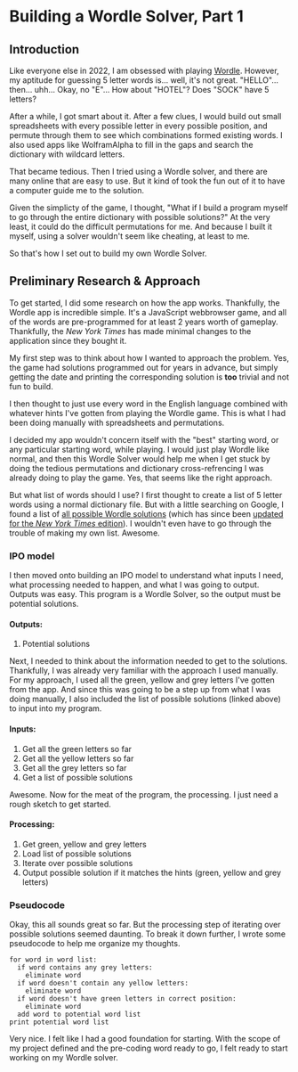 # Building a Wordle Solver, Part 1
## Introduction
Like everyone else in 2022, I am obsessed with playing [Wordle](http://powerlanguage.co.uk/wordle). However, my aptitude for guessing 5 letter words is... well, it's not great. "HELLO"... then... uhh... Okay, no "E"... How about "HOTEL"? Does "SOCK" have 5 letters? 

After a while, I got smart about it. After a few clues, I would build out small spreadsheets with every possible letter in every possible position, and permute through them to see which combinations formed existing words. I also used apps like WolframAlpha to fill in the gaps and search the dictionary with wildcard letters. 

That became tedious. Then I tried using a Wordle solver, and there are many online that are easy to use. But it kind of took the fun out of it to have a computer guide me to the solution. 

Given the simplicty of the game, I thought, "What if I build a program myself to go through the entire dictionary with possible solutions?" At the very least, it could do the difficult permutations for me. And because I built it myself, using a solver wouldn't seem like cheating, at least to me. 

So that's how I set out to build my own Wordle Solver.

## Preliminary Research & Approach

To get started, I did some research on how the app works. Thankfully, the Wordle app is incredible simple. It's a JavaScript webbrowser game, and all of the words are pre-programmed for at least 2 years worth of gameplay. Thankfully, the *New York Times* has made minimal changes to the application since they bought it. 

My first step was to think about how I wanted to approach the problem. Yes, the game had solutions programmed out for years in advance, but simply getting the date and printing the corresponding solution is **too** trivial and not fun to build. 

I then thought to just use every word in the English language combined with whatever hints I've gotten from playing the Wordle game. This is what I had been doing manually with spreadsheets and permutations. 

I decided my app wouldn't concern itself with the "best" starting word, or any particular starting word, while playing. I would just play Wordle like normal, and then this Wordle Solver would help me when I get stuck by doing the tedious permutations and dictionary cross-refrencing I was already doing to play the game. Yes, that seems like the right approach. 

But what list of words should I use? I first thought to create a list of 5 letter words using a normal dictionary file. But with a little searching on Google, I found a list of [all possible Wordle solutions](https://gist.github.com/cfreshman/a03ef2cba789d8cf00c08f767e0fad7b) (which has since been [updated for the *New York Times* edition](https://gist.github.com/cfreshman/a7b776506c73284511034e63af1017ee)). I wouldn't even have to go through the trouble of making my own list. Awesome. 

### IPO model

I then moved onto building an IPO model to understand what inputs I need, what processing needed to happen, and what I was going to output. Outputs was easy. This program is a Wordle Solver, so the output must be potential solutions. 

#### Outputs:
1. Potential solutions

Next, I needed to think about the information needed to get to the solutions. Thankfully, I was already very familiar with the approach I used manually. For my approach, I used all the green, yellow and grey letters I've gotten from the app. And since this was going to be a step up from what I was doing manually, I also included the list of possible solutions (linked above) to input into my program. 

#### Inputs:
1. Get all the green letters so far
2. Get all the yellow letters so far
3. Get all the grey letters so far
4. Get a list of possible solutions 

Awesome. Now for the meat of the program, the processing. I just need a rough sketch to get started. 

#### Processing:
1. Get green, yellow and grey letters 
2. Load list of possible solutions
3. Iterate over possible solutions
4. Output possible solution if it matches the hints (green, yellow and grey letters) 

### Pseudocode

Okay, this all sounds great so far. But the processing step of iterating over possible solutions seemed daunting. To break it down further, I wrote some pseudocode to help me organize my thoughts. 

```pseudocode
for word in word list:
  if word contains any grey letters: 
    eliminate word
  if word doesn't contain any yellow letters:
    eliminate word
  if word doesn't have green letters in correct position:
    eliminate word
  add word to potential word list
print potential word list
```

Very nice. I felt like I had a good foundation for starting. With the scope of my project defined and the pre-coding word ready to go, I felt ready to start working on my Wordle solver. 
